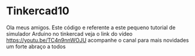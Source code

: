 # Tinkercad10
Ola meus amigos. Este código e referente a este pequeno tutorial de simulador Arduino no tinkercad veja o link do vídeo https://youtu.be/TC4n9nnWOJU acompanhe o canal para mais novidades um forte abraço a todos
